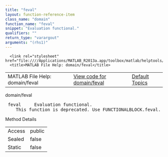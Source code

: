 ```yaml
---
title: "feval"
layout: function-reference-item
class_name: "domain"
function_name: "feval"
snippet: "Evaluation functional."
qualifiers: ""
return_type: "varargout"
arguments: "(rhs1)"
---
```


<html>
   <head>
      <meta http-equiv="Content-Type" content="text/html; charset=utf-8">
   
      <link rel="stylesheet" href="file:////Applications/MATLAB_R2013a.app/toolbox/matlab/helptools/private/helpwin.css">
      <title>MATLAB File Help: domain/feval</title>
   </head>
   <body>
      <!--Single-page help-->
      <table border="0" cellspacing="0" width="100%">
         <tr class="subheader">
            <td class="headertitle">MATLAB File Help: domain/feval</td>
            <td class="subheader-left"><a href="matlab:edit domain/feval">View code for domain/feval</a></td>
            <td class="subheader-right"><a href="matlab:helpwin">Default Topics</a></td>
         </tr>
      </table>
      <div class="title">domain/feval</div>
      <div class="helptext"><pre><!--helptext --> <span class="helptopic">feval</span>     Evaluation functional.
    This function is deprecated. Use FUNCTIONALBLOCK.<span class="helptopic">feval</span>.</pre></div><!--after help -->
      <!--Method-->
      <div class="sectiontitle">Method Details</div>
      <table class="class-details">
         <tr>
            <td class="class-detail-label">Access</td>
            <td>public</td>
         </tr>
         <tr>
            <td class="class-detail-label">Sealed</td>
            <td>false</td>
         </tr>
         <tr>
            <td class="class-detail-label">Static</td>
            <td>false</td>
         </tr>
      </table>
   </body>
</html>
